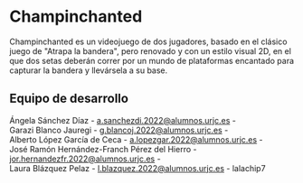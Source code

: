 # Champinchanted
Champinchanted es un videojuego de dos jugadores, basado en el clásico juego de "Atrapa la bandera", pero renovado y con un estilo visual 2D, en el que dos setas deberán correr por un mundo de plataformas encantado para capturar la bandera y llevársela a su base.

## Equipo de desarrollo
Ángela Sánchez Díaz - a.sanchezdi.2022@alumnos.urjc.es -  
Garazi Blanco Jauregi - g.blancoj.2022@alumnos.urjc.es -  
Alberto López García de Ceca - a.lopezgar.2022@alumnos.urjc.es -  
José Ramón Hernández-Franch Pérez del Hierro - jor.hernandezfr.2022@alumnos.urjc.es -  
Laura Blázquez Pelaz - l.blazquez.2022@alumnos.urjc.es - lalachip7  
